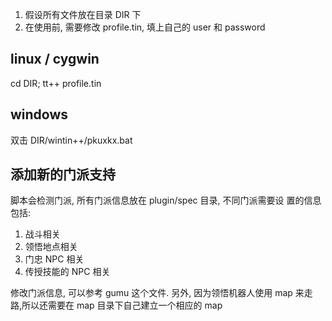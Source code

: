 1. 假设所有文件放在目录 DIR 下
2. 在使用前, 需要修改 profile.tin, 填上自己的 user 和 password

linux / cygwin
----------
cd DIR; 
tt++ profile.tin

windows
----------
双击 DIR/wintin++/pkuxkx.bat

添加新的门派支持
----------
脚本会检测门派, 所有门派信息放在 plugin/spec 目录, 不同门派需要设
置的信息包括:

1. 战斗相关
2. 领悟地点相关
3. 门忠 NPC 相关
4. 传授技能的 NPC 相关

修改门派信息, 可以参考 gumu 这个文件. 另外, 因为领悟机器人使用 map 来走
路,所以还需要在 map 目录下自己建立一个相应的 map
